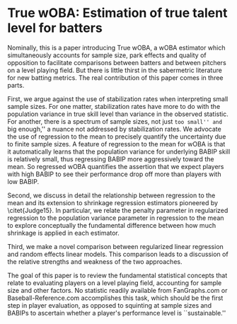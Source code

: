 # True wOBA: Estimation of true talent level for batters

Nominally, this is a paper introducing True wOBA, a wOBA estimator which
simultaneously accounts for sample size, park effects and quality of opposition
to facilitate comparisons between batters and between pitchers on a level
playing field. But there is little thirst in the sabermetric literature for
new batting metrics. The real contribution of this paper comes in
three parts.

First, we argue against the use of stabilization rates when interpreting small
sample sizes. For one matter, stabilization rates have more to do with the
population variance in true skill level than variance in the observed
statistic. For another, there is a spectrum of sample sizes, not just ``too
small'' and ``big enough,'' a nuance not addressed by stabilization rates. We
advocate the use of regression to the mean to precisely quantify the
uncertainty due to finite sample sizes. A feature of regression to the mean for
wOBA is that it automatically learns that the population variance for
underlying BABIP skill is relatively small, thus regressing BABIP more
aggressively toward the mean. So regressed wOBA quantifies the assertion that
we expect players with high BABIP to see their performance drop off more than
players with low BABIP.

Second, we discuss in detail the relationship between regression to the mean
and its extension to shrinkage regression estimators pioneered by
\citet{Judge15}. In particular, we relate the penalty parameter in regularized
regression to the population variance parameter in regression to the mean to
explore conceptually the fundamental difference between how much shrinkage is
applied in each estimator.

Third, we make a novel comparison between regularized linear regression and
random effects linear models. This comparison leads to a discussion of the
relative strengths and weakness of the two approaches.

The goal of this paper is to review the fundamental statistical concepts that
relate to evaluating players on a level playing field, accounting for sample
size and other factors. No statistic readily available from FanGraphs.com or
Baseball-Reference.com accomplishes this task, which should be the first step
in player evaluation, as opposed to squinting at sample sizes and BABIPs to
ascertain whether a player's performance level is ``sustainable.''

